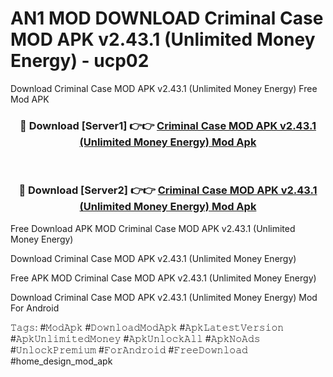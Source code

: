 # AN1 MOD DOWNLOAD Criminal Case MOD APK v2.43.1 (Unlimited Money Energy) - ucp02
Download Criminal Case MOD APK v2.43.1 (Unlimited Money Energy) Free Mod APK

<div align="center">
<h3>🔴 Download [Server1] 👉👉 <a href="https://apk-comot.site?title=Criminal_Case_MOD_APK_v2.43.1_(Unlimited_Money_Energy)">Criminal Case MOD APK v2.43.1 (Unlimited Money Energy) Mod Apk</a></h3><br>

<h3>🔴 Download [Server2] 👉👉 <a href="https://apk-comot.site?title=Criminal_Case_MOD_APK_v2.43.1_(Unlimited_Money_Energy)">Criminal Case MOD APK v2.43.1 (Unlimited Money Energy) Mod Apk</a></h3>
</div>


Free Download APK MOD Criminal Case MOD APK v2.43.1 (Unlimited Money Energy)

Download Criminal Case MOD APK v2.43.1 (Unlimited Money Energy) 

Free APK MOD Criminal Case MOD APK v2.43.1 (Unlimited Money Energy) 

Download Criminal Case MOD APK v2.43.1 (Unlimited Money Energy) Mod For Android

𝚃𝚊𝚐𝚜: #𝙼𝚘𝚍𝙰𝚙𝚔 #𝙳𝚘𝚠𝚗𝚕𝚘𝚊𝚍𝙼𝚘𝚍𝙰𝚙𝚔 #𝙰𝚙𝚔𝙻𝚊𝚝𝚎𝚜𝚝𝚅𝚎𝚛𝚜𝚒𝚘𝚗 #𝙰𝚙𝚔𝚄𝚗𝚕𝚒𝚖𝚒𝚝𝚎𝚍𝙼𝚘𝚗𝚎𝚢 #𝙰𝚙𝚔𝚄𝚗𝚕𝚘𝚌𝚔𝙰𝚕𝚕 #𝙰𝚙𝚔𝙽𝚘𝙰𝚍𝚜 #𝚄𝚗𝚕𝚘𝚌𝚔𝙿𝚛𝚎𝚖𝚒𝚞𝚖 #𝙵𝚘𝚛𝙰𝚗𝚍𝚛𝚘𝚒𝚍 #𝙵𝚛𝚎𝚎𝙳𝚘𝚠𝚗𝚕𝚘𝚊𝚍 #home_design_mod_apk